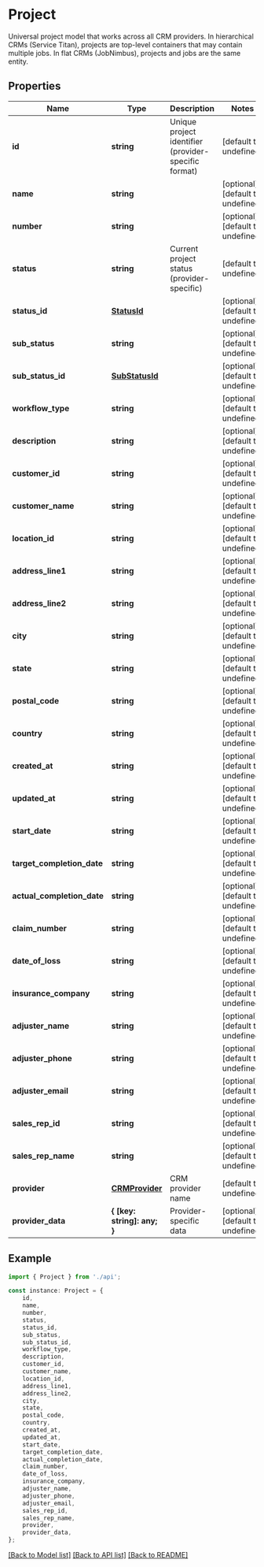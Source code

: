 # Project

Universal project model that works across all CRM providers.  In hierarchical CRMs (Service Titan), projects are top-level containers that may contain multiple jobs. In flat CRMs (JobNimbus), projects and jobs are the same entity.

## Properties

Name | Type | Description | Notes
------------ | ------------- | ------------- | -------------
**id** | **string** | Unique project identifier (provider-specific format) | [default to undefined]
**name** | **string** |  | [optional] [default to undefined]
**number** | **string** |  | [optional] [default to undefined]
**status** | **string** | Current project status (provider-specific) | [default to undefined]
**status_id** | [**StatusId**](StatusId.md) |  | [optional] [default to undefined]
**sub_status** | **string** |  | [optional] [default to undefined]
**sub_status_id** | [**SubStatusId**](SubStatusId.md) |  | [optional] [default to undefined]
**workflow_type** | **string** |  | [optional] [default to undefined]
**description** | **string** |  | [optional] [default to undefined]
**customer_id** | **string** |  | [optional] [default to undefined]
**customer_name** | **string** |  | [optional] [default to undefined]
**location_id** | **string** |  | [optional] [default to undefined]
**address_line1** | **string** |  | [optional] [default to undefined]
**address_line2** | **string** |  | [optional] [default to undefined]
**city** | **string** |  | [optional] [default to undefined]
**state** | **string** |  | [optional] [default to undefined]
**postal_code** | **string** |  | [optional] [default to undefined]
**country** | **string** |  | [optional] [default to undefined]
**created_at** | **string** |  | [optional] [default to undefined]
**updated_at** | **string** |  | [optional] [default to undefined]
**start_date** | **string** |  | [optional] [default to undefined]
**target_completion_date** | **string** |  | [optional] [default to undefined]
**actual_completion_date** | **string** |  | [optional] [default to undefined]
**claim_number** | **string** |  | [optional] [default to undefined]
**date_of_loss** | **string** |  | [optional] [default to undefined]
**insurance_company** | **string** |  | [optional] [default to undefined]
**adjuster_name** | **string** |  | [optional] [default to undefined]
**adjuster_phone** | **string** |  | [optional] [default to undefined]
**adjuster_email** | **string** |  | [optional] [default to undefined]
**sales_rep_id** | **string** |  | [optional] [default to undefined]
**sales_rep_name** | **string** |  | [optional] [default to undefined]
**provider** | [**CRMProvider**](CRMProvider.md) | CRM provider name | [default to undefined]
**provider_data** | **{ [key: string]: any; }** | Provider-specific data | [optional] [default to undefined]

## Example

```typescript
import { Project } from './api';

const instance: Project = {
    id,
    name,
    number,
    status,
    status_id,
    sub_status,
    sub_status_id,
    workflow_type,
    description,
    customer_id,
    customer_name,
    location_id,
    address_line1,
    address_line2,
    city,
    state,
    postal_code,
    country,
    created_at,
    updated_at,
    start_date,
    target_completion_date,
    actual_completion_date,
    claim_number,
    date_of_loss,
    insurance_company,
    adjuster_name,
    adjuster_phone,
    adjuster_email,
    sales_rep_id,
    sales_rep_name,
    provider,
    provider_data,
};
```

[[Back to Model list]](../README.md#documentation-for-models) [[Back to API list]](../README.md#documentation-for-api-endpoints) [[Back to README]](../README.md)
